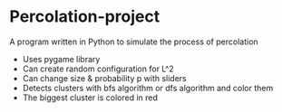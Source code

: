 # Percolation-project



A program written in Python to simulate the process of percolation

- Uses pygame library
- Can create random configuration for L^2
- Can change size & probability p with sliders
- Detects clusters with bfs algorithm or dfs algorithm and color them
- The biggest cluster is colored in red
